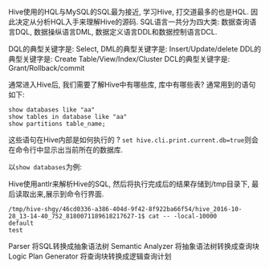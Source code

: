 Hive使用的HQL与MySQL的SQL最为接近, 学习Hive, 打交道最多的也是HQL. 因此决定从分析HQL入手来理解Hive的源码.
SQL语言一共分为四大类: 数据查询语言DQL, 数据操纵语言DML, 数据定义语言DDL和数据控制语言DCL.

DQL的典型关键字是: Select,
DML的典型关键字是: Insert/Update/delete
DDL的典型关键字是: Create Table/View/Index/Cluster
DCL的典型关键字是: Grant/Rollback/commit

通常进入Hive后, 我们需要了解Hive中有哪些库, 库中有哪些表? 通常用到的语句如下:
```
show databases like "aa"
show tables in database like "aa"
show partitions table_name;
```

这些语句在Hive内部是如何执行的 ? 
`set hive.cli.print.current.db=true`则会在命令行中显示出当前所在的数据库.

以`show databases`为例:

Hive使用antlr来解析Hive的SQL, 然后将执行完成后的结果存储到/tmp目录下, 最后读取出来,展示到命令行界面.
```
/tmp/hive-shgy/46cd0336-a386-404d-9f42-8f922ba66f54/hive_2016-10-28_13-14-40_752_8180071189618217627-1$ cat -- -local-10000 
default
test
```

Parser                将SQL转换成抽象语法树
Semantic Analyzer     将抽象语法树转换成查询块
Logic Plan Generator  将查询块转换成逻辑查询计划







